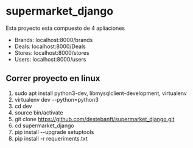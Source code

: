 # supermarket_django

Esta proyecto esta compuesto de 4 apliaciones

- Brands: localhost:8000/brands
- Deals: localhost:8000/Deals
- Stores: localhost:8000/stores
- Users: localhost:8000/users

## Correr proyecto en linux

1. sudo apt install python3-dev, libmysqlclient-development, virtualenv
2. virtualenv dev --python=python3
3. cd dev
4. source bin/activate
5. git clone https://github.com/destebanft/supermarket_django.git
6. cd supermarket_django
7. pip install --upgrade setuptools
8. pip install -r requeriments.txt
